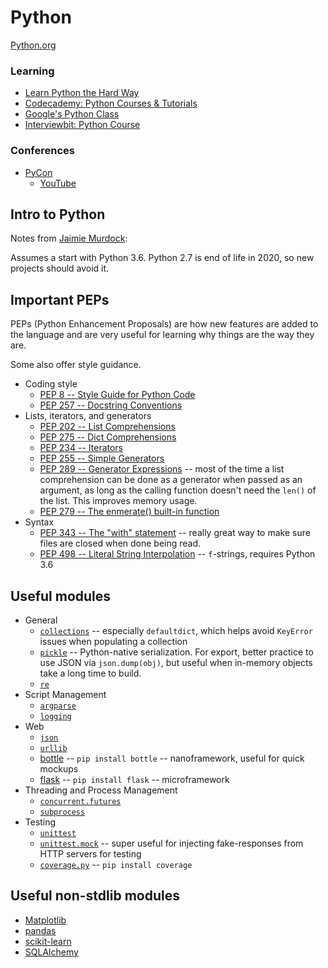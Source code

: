 # Python

[Python.org](https://www.python.org)

### Learning

- [Learn Python the Hard Way](https://learncodethehardway.org/python/)
- [Codecademy: Python Courses & Tutorials](https://www.codecademy.com/catalog/language/python)
- [Google's Python Class](https://developers.google.com/edu/python/)
- [Interviewbit: Python Course](https://www.interviewbit.com/blog/best-free-python-course/)

### Conferences

- [PyCon](https://us.pycon.org/)
    - [YouTube](https://www.youtube.com/c/PyConUS/videos)

## Intro to Python

Notes from [Jaimie Murdock](https://gist.github.com/JaimieMurdock/40fab1ce8fea8d06d3279955a6090548):

Assumes a start with Python 3.6. Python 2.7 is end of life in 2020, so new projects should avoid it.

## Important PEPs

PEPs (Python Enhancement Proposals) are how new features are added to the language and are very useful for learning why things are the way they are.

Some also offer style guidance.

- Coding style
  - [PEP 8  -- Style Guide for Python Code](https://www.python.org/dev/peps/pep-0008/)
  - [PEP 257 -- Docstring Conventions](https://www.python.org/dev/peps/pep-0257/)
- Lists, iterators, and generators
  - [PEP 202 -- List Comprehensions](https://www.python.org/dev/peps/pep-0202/)
  - [PEP 275 -- Dict Comprehensions](https://www.python.org/dev/peps/pep-0274/)
  - [PEP 234 -- Iterators](https://www.python.org/dev/peps/pep-0234/)
  - [PEP 255 -- Simple Generators](https://www.python.org/dev/peps/pep-0255/)
  - [PEP 289 -- Generator Expressions](https://www.python.org/dev/peps/pep-0289/) -- most of the time a list comprehension can be done as a generator when passed as an argument, as long as the calling function doesn't need the `len()` of the list. This improves memory usage.
  - [PEP 279 -- The enmerate() built-in function](https://www.python.org/dev/peps/pep-0279/)
- Syntax
  - [PEP 343 -- The "with" statement](https://www.python.org/dev/peps/pep-0343/) -- really great way to make sure files are closed when done being read.
  - [PEP 498 -- Literal String Interpolation](https://www.python.org/dev/peps/pep-0498/) -- `f`-strings, requires Python 3.6

## Useful modules
- General
  - [`collections`](https://docs.python.org/3/library/collections.html) -- especially `defaultdict`, which helps avoid `KeyError` issues when populating a collection
  - [`pickle`](https://docs.python.org/3/library/pickle.html) -- Python-native serialization. For export, better practice to use JSON via `json.dump(obj)`, but useful when in-memory objects take a long time to build.
  - [`re`](https://docs.python.org/3/library/re.html)
- Script Management  
  - [`argparse`](https://docs.python.org/3/library/argparse.html)
  - [`logging`](https://docs.python.org/3/library/logging.html)
- Web
  - [`json`](https://docs.python.org/3/library/json.html)
  - [`urllib`](https://docs.python.org/3/library/urllib.html)
  - [bottle](http://bottlepy.org/) -- `pip install bottle` -- nanoframework, useful for quick mockups
  - [flask](http://flask.pocoo.org/) -- `pip install flask` -- microframework
- Threading and Process Management
  - [`concurrent.futures`](https://docs.python.org/3/library/concurrent.futures.html)
  - [`subprocess`](https://docs.python.org/3/library/subprocess.html)
- Testing
  - [`unittest`](https://docs.python.org/3/library/unittest.html)
  - [`unittest.mock`](https://docs.python.org/3/library/unittest.mock.html) -- super useful for injecting fake-responses from HTTP servers for testing
  - [`coverage.py`](https://coverage.readthedocs.io/en/coverage-4.4.2/) -- `pip install coverage`

## Useful non-stdlib modules
- [Matplotlib](https://matplotlib.org/)
- [pandas](https://pandas.pydata.org/)
- [scikit-learn](http://scikit-learn.org/stable/)
- [SQLAlchemy](https://www.sqlalchemy.org/)

